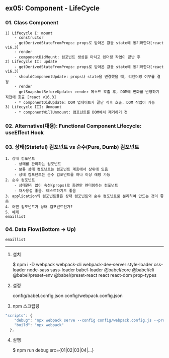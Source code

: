 ## ex05: Component - LifeCycle

### 01. Class Component

    1) Lifecycle I: mount
        - constructor
        - getDerivedStateFromProps: props로 받아온 값을 state에 동기화한다[react v16.3]
        - render
        - componentDidMount: 컴포넌트 생성을 마치고 렌더링 작업이 끝난 후
    2) Lifecycle II: update
        - getDerivedStateFromProps: props로 받아온 값을 state에 동기화한다[react v16.3]
        - shouldComponentUpdate: props나 state을 변경했을 때, 리렌더링 여부를 결정
        - render
        - getSnapshotBeforeUpdate: render 메소드 호출 후, DOM에 변화를 반영하기 직전에 호출 [react v16.3]
        - * componentDidUpdate: DOM 업데이트가 끝난 직후 호출. DOM 작업이 가능
    3) Lifecycle III: Unmount
        - * componentWillUnmount: 컴포넌트를 DOM에서 제거하기 전

### 02. Alternative(대용): Functional Component Lifecycle: useEffect Hook

### 03. 상태(Stateful) 컴포넌트 vs 순수(Pure, Dumb) 컴포넌트

    1. 상태 컴포넌트
        - 상태를 관리하는 컴포넌트
        - 보통 상태 컴포넌트는 컴포넌트 계층에서 상위에 있음
        - 상태 컴포넌트는 순수 컴포넌트를 하나 이상 래핑 가능
    2. 순수 컴포넌트
        - 상태관리 없이 속성(props)로 화면만 렌더링하는 컴포넌트
        - 재사용성 좋음. 테스트하기도 좋음
    3. application의 컴포넌트들은 상태 컴포넌트와 순수 컴포넌트로 분리하여 만드는 것이 좋음
    4. 어떤 컴포넌트가 상태 컴포넌트인가?
    5. 예제
    emaillist

### 04. Data Flow(Bottom -> Up)

    emaillist

---

1.  설치

    $ npm i -D webpack webpack-cli webpack-dev-server style-loader css-loader node-sass sass-loader babel-loader @babel/core @babel/cli @babel/preset-env @babel/preset-react react react-dom prop-types

2.  설정

    config/babel.config.json
    config/webpack.config.json

3.  npm 스크립팅

```javascript
"scripts": {
    "debug": "npx webpack serve --config config/webpack.config.js --progress --mode development --env",
    "build": "npx webpack"
  },
```

4. 실행

   $ npm run debug src={01|02|03|04|...}
